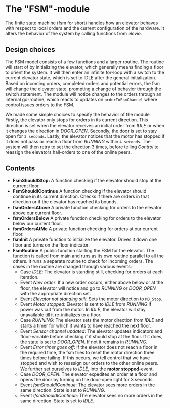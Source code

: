 The "FSM"-module
================
The finite state machine (fsm for short) handles how an elevator behaves with respect to local orders and the current configuration of the hardware. It alters the behavior of the system by calling functions from *elevio*.

Design choices
--------------
The FSM model consists of a few functions and a larger routine. The routine will start of by initializing the elevator, which generally means finding a floor to orient the system. It will then enter an infinite for-loop with a switch to the current elevator state, which is set to IDLE after the general initialization. Based on incoming orders, completed orders and potential errors, the fsm will change the elevator state, prompting a change of behavior through the switch statement. The module will notice changes to the orders through an internal go-routine, which reacts to updates on `orderToFsmChannel` where control issues orders to the FSM. 

We made some simple choices to specify the behavior of the module. Firstly, the elevator only stops for orders in its current direction. This direction is set when the elevator receives an initial order from *IDLE* or when it changes the direction in *DOOR_OPEN*. Secondly, the door is set to stay open for `3 seconds`. Lastly, the elevator notices that the motor has stopped if it does not pass or reach a floor from *RUNNING* within `4 seconds`. The system will then retry to set the direction 3 times, before telling *Control* to reassign the elevators hall-orders to one of the online peers. 

Contents
--------
- **FsmShouldIStop:** A function checking if the elevator should stop at the current floor. 
- **FsmShouldIContinue** A function checking if the elevator should continue in its current direction. Checks if there are orders in that direction or if the elevator has reached its bounds. 
- **fsmOrdersAbove** A private function checking for orders to the elevator above our current floor. 
- **fsmOrdersBelow** A private function checking for orders to the elevator below our current floor. 
- **fsmOrdersAtMe** A private function checking for orders at our current floor. 
- **fsmInit** A private function to initialize the elevator. Drives it down one floor and turns on the floor indicator. 
- **FsmRoutine** A public function starting the FSM for the elevator. The function is called from main and runs as its own routine parallel to all the others. It runs a separate routine to check for incoming orders. The cases in the routine are changed through various events:
    - Case *IDLE*: The elevator is standing still, checking for orders at each iteration.
    - Event *New order*: If a new order occurs, either above below or at the floor, the elevator will notice and go to *RUNNING* or *DOOR_OPEN* with the appropriate direction set.
    - Event *Elevator not standing still*: Sets the motor direction to `MD_Stop`.
    - Event *Motor stopped*: Elevator is sent to *IDLE* from *RUNNING* if power was cut from the motor. In *IDLE*, the elevator will stay unavailable till it re-initializes to a floor.
    - Case *RUNNING*: The elevator sets the motor direction from *IDLE* and starts a timer for which it wants to have reached the next floor. 
    - Event *Sensor channel updated*: The elevator updates indicators and floor-variable before checking if it should stop at the floor. If it does, the state is set to *DOOR_OPEN*. If not it remains in *RUNNING*.
    - Event *Error timer goes off*: If the elevator does not reach a floor in the required time, the fsm tries to reset the motor direction three times before failing. If this occurs, we tell control that we have stopped and wish to reassign our orders to the other online peers. We further set ourselves to *IDLE*, into the **motor stopped**-event.
    - Case *DOOR_OPEN*: The elevator expedites an order at a floor and opens the door by turning on the door-open light for 3 seconds.
    - Event *fsmShouldIContinue*: The elevator sees more orders in the same direction. State is set to *RUNNING*. 
    - Event *!fsmShouldIContinue*: The elevator sees no more orders in the same direction. State is set to *IDLE*. 
